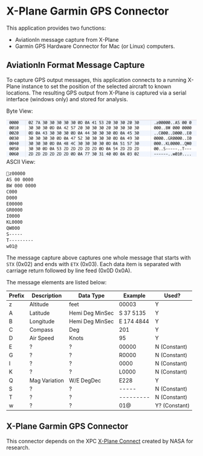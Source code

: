 # X-Plane Garmin GPS Connector
This application provides two functions:
 - AviationIn message capture from X-Plane
 - Garmin GPS Hardware Connector for Mac (or Linux) computers.
 
## AviationIn Format Message Capture 
To capture GPS output messages, this application connects to a running X-Plane instance to set the position of the selected aircraft to known locations. The resulting GPS output from X-Plane is captured via a serial interface (windows only) and stored for analysis.

Byte View:

![Message Structure Example](https://github.com/ReeceRobinson/garmin_gps_connector/blob/master/Message%20Structure%20Example.png)
ASCII View:
```
z00000
AS 00 0000
BW 000 0000
C000
D000
E00000
GR0000
I0000
KL0000
QW000
S-----
T---------
w01@
```
The message capture above captures one whole message that starts with `STX` (0x02) and ends with `ETX` (0x03).
Each data item is separated with carriage return followed by line feed (0x0D 0x0A).

The message elements are listed below:

| Prefix      | Description | Data Type       | Example    | Used?        |
| ----------- | ----------- | --------------- | ---------- | ------------ |
| z           | Altitude    | feet            | 00003      | Y            |
| A           | Latitude    | Hemi Deg MinSec | S 37 5135  | Y            |
| B           | Longitude   | Hemi Deg MinSec | E 174 4844 | Y            |
| C           | Compass     | Deg             | 201        | Y            |
| D           | Air Speed   | Knots           | 95         | Y            |
| E           | ?           | ?               | 00000      | N (Constant) |
| G           | ?           | ?               | R0000      | N (Constant) |
| I           | ?           | ?               | 0000       | N (Constant) |
| K           | ?           | ?               | L0000      | N (Constant) |
| Q           | Mag Variation| W/E DegDec     | E228       | Y            |
| S           | ?           | ?               | -----      | N (Constant) |
| T           | ?           | ?               | ---------  | N (Constant) |
| w           | ?           | ?               | 01@        | Y? (Constant)|

## X-Plane Garmin GPS Connector

This connector depends on the XPC [X-Plane Connect](https://github.com/nasa/XPlaneConnect) created by NASA for research.
